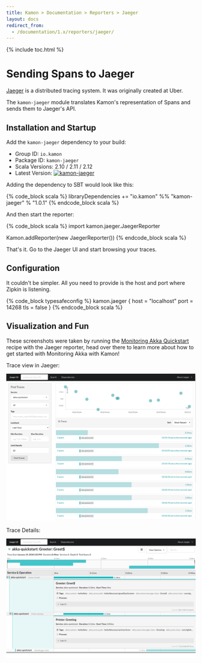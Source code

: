 ```yaml
---
title: Kamon > Documentation > Reporters > Jaeger
layout: docs
redirect_from:
  - /documentation/1.x/reporters/jaeger/
---
```


{% include toc.html %}

Sending Spans to Jaeger
=======================

[Jaeger][1] is a distributed tracing system. It was originally created at Uber.

The `kamon-jaeger` module translates Kamon's representation of Spans and sends them to Jaeger's API.


## Installation and Startup

Add the `kamon-jaeger` dependency to your build:
  - Group ID: `io.kamon`
  - Package ID: `kamon-jaeger`
  - Scala Versions: 2.10 / 2.11 / 2.12
  - Latest Version: [![kamon-jaeger](https://maven-badges.herokuapp.com/maven-central/io.kamon/kamon-jaeger_2.12/badge.svg)](https://maven-badges.herokuapp.com/maven-central/io.kamon/kamon-jaeger_2.12)

Adding the dependency to SBT would look like this:

{% code_block scala %}
libraryDependencies += "io.kamon" %% "kamon-jaeger" % "1.0.1"
{% endcode_block scala %}

And then start the reporter:

{% code_block scala %}
import kamon.jaeger.JaegerReporter

Kamon.addReporter(new JaegerReporter())
{% endcode_block scala %}

That's it. Go to the Jaeger UI and start browsing your traces.


## Configuration

It couldn't be simpler. All you need to provide is the host and port where Zipkin is listening.

{% code_block typesafeconfig %}
kamon.jaeger {
  host = "localhost"
  port = 14268
  tls = false
}
{% endcode_block scala %}


## Visualization and Fun

These screenshots were taken by running the [Monitoring Akka Quickstart][2] recipe with the Jaeger reporter, head over
there to learn more about how to get started with Monitoring Akka with Kamon!

Trace view in Jaeger:

<img class="img-fluid my-4" src="/assets/img/jaeger-trace-search.png">

Trace Details:

<img class="img-fluid my-4" src="/assets/img/jaeger-trace-detail.png">

[1]: https://github.com/jaegertracing/jaeger
[2]: /documentation/1.x/recipes/monitoring-akka-quickstart/
